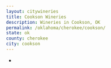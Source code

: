 ```yaml
---
layout: citywineries
title: Cookson Wineries
description: Wineries in Cookson, OK
permalink: /oklahoma/cherokee/cookson/
state: ok
county: cherokee
city: cookson
---
```

-
